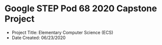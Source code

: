 # Google STEP Pod 68 2020 Capstone Project
- Project Title: Elementary Computer Science (ECS)
- Date Created: 06/23/2020
